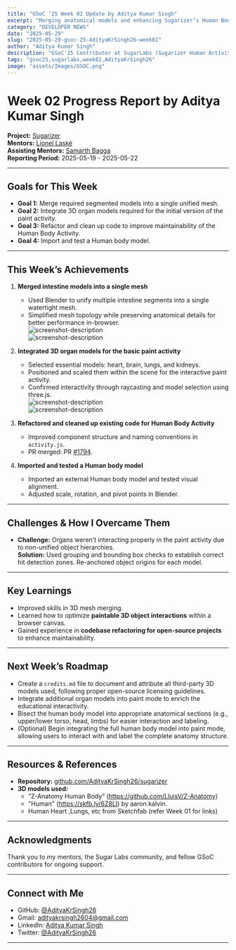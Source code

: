```yaml
---
title: "GSoC ’25 Week 02 Update by Aditya Kumar Singh"
excerpt: "Merging anatomical models and enhancing Sugarizer’s Human Body Activity"
category: "DEVELOPER NEWS"
date: "2025-05-29"
slug: "2025-05-29-gsoc-25-AdityaKrSingh26-week02"
author: "Aditya Kumar Singh"
description: "GSoC'25 Contributor at SugarLabs (Sugarizer Human Activity Pack)"
tags: "gsoc25,sugarlabs,week02,AdityaKrSingh26"
image: "assets/Images/GSOC.png"
---
```


<!-- markdownlint-disable -->

# Week 02 Progress Report by Aditya Kumar Singh

**Project:** [Sugarizer](https://github.com/llaske/sugarizer)   
**Mentors:** [Lionel Laské](https://github.com/llaske)   
**Assisting Mentors:** [Samarth Bagga](https://github.com/SamarthBagga)   
**Reporting Period:** 2025-05-19 - 2025-05-22   

---

## Goals for This Week

- **Goal 1:** Merge required segmented models into a single unified mesh.  
- **Goal 2:** Integrate 3D organ models required for the initial version of the paint activity.  
- **Goal 3:** Refactor and clean up code to improve maintainability of the Human Body Activity.  
- **Goal 4:** Import and test a Human body model.

---

## This Week’s Achievements

1. **Merged intestine models into a single mesh**  
   - Used Blender to unify multiple intestine segments into a single watertight mesh.  
   - Simplified mesh topology while preserving anatomical details for better performance in-browser.  
      ![screenshot-description](https://i.ibb.co/TM5r90b8/Screenshot-2025-05-19-200136.png)   
      ![screenshot-description](https://i.ibb.co/svsp626J/Screenshot-2025-05-20-234105.png)   


2. **Integrated 3D organ models for the basic paint activity**  
   - Selected essential models: heart, brain, lungs, and kidneys.  
   - Positioned and scaled them within the scene for the interactive paint activity.  
   - Confirmed interactivity through raycasting and model selection using three.js.  
      ![screenshot-description](https://i.ibb.co/spZpwD0P/Screenshot-2025-05-23-005734.png)   
      ![screenshot-description](https://i.ibb.co/jPxMn9HN/image.png)   


3. **Refactored and cleaned up existing code for Human Body Activity**  
   - Improved component structure and naming conventions in `activity.js`.   
   - PR merged: PR [#1794](https://github.com/llaske/sugarizer/pull/1794).  

4. **Imported and tested a Human body model**  
   - Imported an external Human body model and tested visual alignment.  
   - Adjusted scale, rotation, and pivot points in Blender.  

---

## Challenges & How I Overcame Them

- **Challenge:** Organs weren’t interacting properly in the paint activity due to non-unified object hierarchies.  
  **Solution:** Used grouping and bounding box checks to establish correct hit detection zones. Re-anchored object origins for each model.  

---

## Key Learnings

- Improved skills in 3D mesh merging.  
- Learned how to optimize **paintable 3D object interactions** within a browser canvas.  
- Gained experience in **codebase refactoring for open-source projects** to enhance maintainability.  


---

## Next Week’s Roadmap

- Create a `credits.md` file to document and attribute all third-party 3D models used, following proper open-source licensing guidelines.  
- Integrate additional organ models into paint mode to enrich the educational interactivity.  
- Bisect the human body model into appropriate anatomical sections (e.g., upper/lower torso, head, limbs) for easier interaction and labeling.  
- (Optional) Begin integrating the full human body model into paint mode, allowing users to interact with and label the complete anatomy structure.  


---


## Resources & References

- **Repository:** [github.com/AdityaKrSingh26/sugarizer](https://github.com/AdityaKrSingh26/sugarizer)
- **3D models used:**
    - “Z-Anatomy Human Body” (https://github.com/LluisV/Z-Anatomy)
    - "Human" (https://skfb.ly/6Z8LI) by aaron.kalvin.
    - Human Heart ,Lungs, etc from Sketchfab (refer Week 01 for links)


---


## Acknowledgments

Thank you to my mentors, the Sugar Labs community, and fellow GSoC contributors for ongoing support.

---

## Connect with Me

- GitHub: [@AdityaKrSingh26](https://github.com/AdityaKrSingh26)
- Gmail: [adityakrsingh2604@gmail.com](mailto:adityakrsingh2604@gmail.com)
- LinkedIn: [Aditya Kumar Singh](https://www.linkedin.com/in/adityakrsingh26/)
- Twitter: [@AdityaKrSingh26](https://x.com/AdityaKrSingh26)

---
